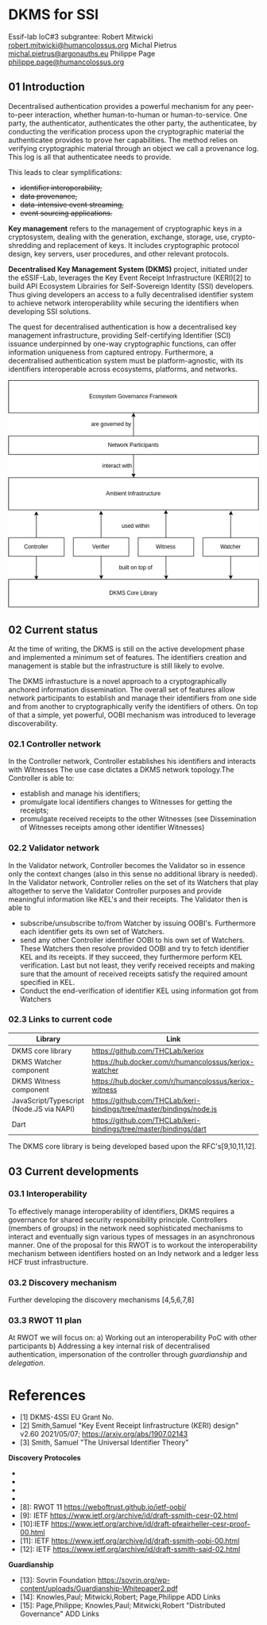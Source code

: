# DKMS for SSI
Essif-lab IoC#3 subgrantee:
Robert Mitwicki robert.mitwicki@humancolossus.org
Michal Pietrus michal.pietrus@argonauths.eu
Philippe Page philippe.page@humancolossus.org

## 01 Introduction
Decentralised authentication provides a powerful mechanism for any peer-to-peer interaction, whether human-to-human or human-to-service. One party, the authenticator, authenticates the other party, the authenticatee, by conducting the verification process upon the cryptographic material the authenticatee provides to prove her capabilities. The method relies on verifying cryptographic material through an object we call a provenance log. This log is all that authenticatee needs to provide. 

This leads to clear symplifications:
- ~~identifier interoperability,~~
- ~~data provenance,~~
- ~~data-intensive event streaming,~~
- ~~event sourcing applications.~~

**Key management** refers to the management of cryptographic keys in a cryptosystem, dealing with the generation, exchange, storage, use, crypto-shredding and replacement of keys. It includes cryptographic protocol design, key servers, user procedures, and other relevant protocols.

**Decentralised Key Management System (DKMS)** project, initiated under the eSSIF-Lab, leverages the Key Event Receipt Infrastructure (KERI)[2] to build API Ecosystem Librairies for Self-Sovereign Identity (SSI) developers. Thus giving developers an access to a fully decentralised identifier system to achieve network interoperability while securing the identifiers when developing SSI solutions.

The quest for decentralised authentication is how a decentralised key management infrastructure, providing Self-certifying Identifier (SCI) issuance underpinned by one-way cryptographic functions, can offer information uniqueness from captured entropy. Furthermore, a decentralised authentication system must be platform-agnostic, with its identifiers interoperable across ecosystems, platforms, and networks.

![dkms-for-ssi-diagram](media/dkms-diagram.png)

## 02 Current status
At the time of writing, the DKMS is still on the active development phase and implemented a minimum set of features. The identifiers creation and management is stable but the infrastructure is still likely to evolve. 

The DKMS infrastucture is a novel approach to a cryptographically anchored information dissemination. The overall set of features allow network participants to establish and manage their identifiers from one side and from another to cryptographically verify the identifiers of others. On top of that a simple, yet powerful, OOBI mechanism was introduced to leverage discoverability.

### 02.1 Controller network
In the Controller network, Controller establishes his identifiers and interacts with Witnesses The use case dictates a DKMS network topology.The Controller is able to:

- establish and manage his identifiers;
- promulgate local identifiers changes to Witnesses for getting the receipts;
- promulgate received receipts to the other Witnesses (see Dissemination of Witnesses receipts among other identifier Witnesses)


### 02.2 Validator network
In the Validator network, Controller becomes the Validator so in essence only the context changes (also in this sense no additional library is needed). In the Validator network, Controller relies on the set of its Watchers that play altogether to serve the Validator Controller purposes and provide meaningful information like KEL's and their receipts. The Validator then is able to
- subscribe/unsubscribe to/from Watcher by issuing OOBI's. Furthermore each identifier gets its own set of Watchers.
- send any other Controller identifier OOBI to his own set of Watchers. These Watchers then resolve provided OOBI and try to fetch identifier KEL and its receipts. If they succeed, they furthermore perform KEL verification. Last but not least, they verify received receipts and making sure that the amount of received receipts satisfy the required amount specified in KEL.
- Conduct the end-verification of identifier KEL using information got from Watchers

### 02.3 Links to current code
| Library | Link |
| -------- | -------- |
| DKMS core library| https://github.com/THCLab/keriox|
|DKMS Watcher component|https://hub.docker.com/r/humancolossus/keriox-watcher|
|DKMS Witness component|https://hub.docker.com/r/humancolossus/keriox-witness|
|JavaScript/Typescript (Node.JS via NAPI) |https://github.com/THCLab/keri-bindings/tree/master/bindings/node.js|
|Dart|https://github.com/THCLab/keri-bindings/tree/master/bindings/dart|

The DKMS core library is being developed based upon the RFC's[9,10,11,12].

## 03 Current developments
### 03.1 Interoperability
To effectively manage interoperability of identifiers, DKMS requires a governance for shared security responsibility principle. Controllers (members of groups) in the network need sophisticated mechanisms to interact and eventually sign various types of messages in an asynchronous manner.
One of the proposal for this RWOT is to workout the interoperability mechanism between identifiers hosted on an Indy network and a ledger less HCF trust infrastructure. 

### 03.2 Discovery mechanism
Further developing the discovery mechanisms [4,5,6,7,8]

### 03.3 RWOT 11 plan
At RWOT we will focus on:
a) Working out an interoperability PoC with other participants
b) Addressing a key internal risk of decentralised authentication, impersonation of the controller through *guardianship* and *delegation*.


# References
* [1] DKMS-4SSI EU Grant No.
* [2] Smith,Samuel "Key Event Receipt Iinfrastructure (KERI) design" v2.60 2021/05/07; https://arxiv.org/abs/1907.02143
* [3] Smith, Samuel "The Universal Identifier Theory"

**Discovery Protocoles**
* [4]: https://crates.io/crates/kademlia-dht
* [5]: https://crates.io/crates/kad
* [6]: https://www.scs.stanford.edu/~dm/home/papers/kpos.pdf
* [7]: https://joearms.github.io/published/2015-06-19-Mutable-Value_Chains.html
* [8]: RWOT 11 https://weboftrust.github.io/ietf-oobi/
* [9]: IETF https://www.ietf.org/archive/id/draft-ssmith-cesr-02.html
* [10]:IETF  https://www.ietf.org/archive/id/draft-pfeairheller-cesr-proof-00.html
* [11]: IETF https://www.ietf.org/archive/id/draft-ssmith-oobi-00.html
* [12]: IETF https://www.ietf.org/archive/id/draft-ssmith-said-02.html

**Guardianship**
* [13]: Sovrin Foundation https://sovrin.org/wp-content/uploads/Guardianship-Whitepaper2.pdf
* [14]: Knowles,Paul; Mitwicki,Robert; Page,Philippe ADD Links
* [15]: Page,Philippe; Knowles,Paul; Mitwicki,Robert "Distributed Governance" ADD Links




